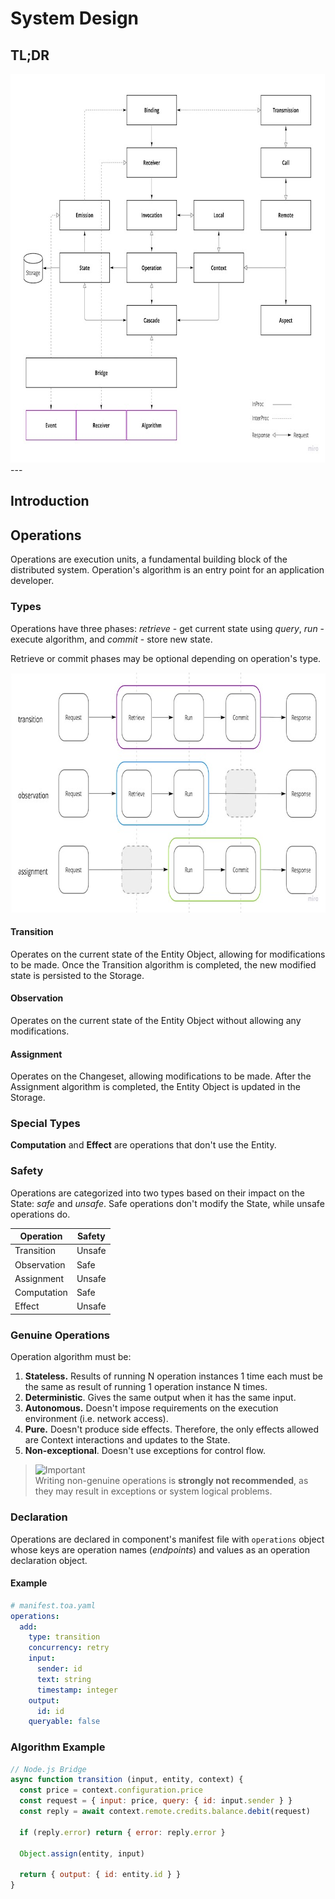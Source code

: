 # System Design

## TL;DR

<a href="https://miro.com/app/board/uXjVOoy0ImU=/?moveToWidget=3458764528920876193&cot=14">
    <picture>
        <img alt="Design" width="800" height="622" src="./.design/design.jpg">
    </picture>
</a>
---

## Introduction

## Operations

Operations are execution units, a fundamental building block of the distributed system. Operation's
algorithm is an entry point for an application developer.

### Types

Operations have three phases: *retrieve* - get current state using *query*, *run* - execute
algorithm, and *commit* - store new state.

Retrieve or commit phases may be optional depending on operation's type.

<a href="https://miro.com/app/board/uXjVOoy0ImU=/?moveToWidget=3458764528922779666&cot=14">
    <picture>
        <img alt="Operations" width="800" height="384" src="./.design/operations.jpg">
    </picture>
</a>

#### Transition

Operates on the current state of the Entity Object, allowing for modifications to be made. Once the
Transition algorithm is completed, the new modified state is persisted to the Storage.

#### Observation

Operates on the current state of the Entity Object without allowing any modifications.

#### Assignment

Operates on the Changeset, allowing modifications to be made. After the Assignment algorithm is
completed, the Entity Object is updated in the Storage.

### Special Types

**Computation** and **Effect** are operations that don't use the Entity.

### Safety

Operations are categorized into two types based on their impact on the State: *safe* and *unsafe*.
Safe operations don't modify the State, while unsafe operations do.

| Operation   | Safety |
|-------------|--------|
| Transition  | Unsafe |
| Observation | Safe   |
| Assignment  | Unsafe |
| Computation | Safe   |
| Effect      | Unsafe |

### Genuine Operations

Operation algorithm must be:

1. **Stateless.** Results of running N operation instances 1 time each must be the same as result of
   running 1 operation instance N times.
2. **Deterministic**. Gives the same output when it has the same input.
3. **Autonomous.** Doesn't impose requirements on the execution environment (i.e. network access).
4. **Pure.** Doesn't produce side effects. Therefore, the only effects allowed are Context
   interactions and updates to the State.
5. **Non-exceptional**. Doesn't use exceptions for control flow.

> ![Important](https://img.shields.io/badge/Important-red)<br/>
> Writing non-genuine operations is **strongly not recommended**, as they may result in exceptions
> or system logical problems.

### Declaration

Operations are declared in component's manifest file with `operations` object whose keys are
operation names (*endpoints*) and values as an operation declaration object.

<dl>
<dt></dt>
<dd></dd>
</dl>

#### Example

```yaml
# manifest.toa.yaml
operations:
  add:
    type: transition
    concurrency: retry
    input:
      sender: id
      text: string
      timestamp: integer
    output:
      id: id
    queryable: false
```

### Algorithm Example

```javascript
// Node.js Bridge
async function transition (input, entity, context) {
  const price = context.configuration.price
  const request = { input: price, query: { id: input.sender } }
  const reply = await context.remote.credits.balance.debit(request)

  if (reply.error) return { error: reply.error }

  Object.assign(entity, input)

  return { output: { id: entity.id } }
}
```
